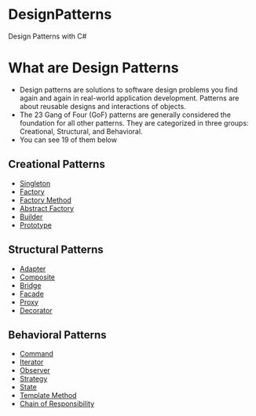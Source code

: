 # DesignPatterns
Design Patterns with C#


# What are Design Patterns

* Design patterns are solutions to software design problems you find again and again in real-world application development. Patterns are about reusable designs and interactions of objects.
* The 23 Gang of Four (GoF) patterns are generally considered the foundation for all other patterns. They are categorized in three groups: Creational, Structural, and Behavioral.
* You can see 19 of them below

## Creational Patterns

- [Singleton](https://github.com/emrepaksoy/DesignPatterns/tree/master/1.Creational_Patterns/1.Singleton)
- [Factory](https://github.com/emrepaksoy/DesignPatterns/tree/master/1.Creational_Patterns/2.Factory)
- [Factory Method](https://github.com/emrepaksoy/DesignPatterns/tree/master/1.Creational_Patterns/3.Factory_Method)
- [Abstract Factory](https://github.com/emrepaksoy/DesignPatterns/tree/master/1.Creational_Patterns/4.Abstract_Factory)
- [Builder](https://github.com/emrepaksoy/DesignPatterns/tree/master/1.Creational_Patterns/5.Builder)
- [Prototype](https://github.com/emrepaksoy/DesignPatterns/tree/master/1.Creational_Patterns/6.Prototype)

## Structural Patterns
- [Adapter](https://github.com/emrepaksoy/DesignPatterns/tree/master/2.Structural_Patterns/1.Adapter)
- [Composite](https://github.com/emrepaksoy/DesignPatterns/tree/master/2.Structural_Patterns/2.Composite)
- [Bridge](https://github.com/emrepaksoy/DesignPatterns/tree/master/2.Structural_Patterns/3.Bridge)
- [Facade](https://github.com/emrepaksoy/DesignPatterns/tree/master/2.Structural_Patterns/4.Facade)
- [Proxy](https://github.com/emrepaksoy/DesignPatterns/tree/master/2.Structural_Patterns/5.Proxy)
- [Decorator](https://github.com/emrepaksoy/DesignPatterns/tree/master/2.Structural_Patterns/6.Decorator)

## Behavioral Patterns

- [Command](https://github.com/emrepaksoy/DesignPatterns/tree/master/3.Behavioral_Patterns/1.Command)
- [Iterator](https://github.com/emrepaksoy/DesignPatterns/tree/master/3.Behavioral_Patterns/2.Iterator)
- [Observer](https://github.com/emrepaksoy/DesignPatterns/tree/master/3.Behavioral_Patterns/3.Observer)
- [Strategy](https://github.com/emrepaksoy/DesignPatterns/tree/master/3.Behavioral_Patterns/4.Strategy)
- [State](https://github.com/emrepaksoy/DesignPatterns/tree/master/3.Behavioral_Patterns/5.State)
- [Template Method](https://github.com/emrepaksoy/DesignPatterns/tree/master/3.Behavioral_Patterns/6.Template_Method)
- [Chain of Responsibility](https://github.com/emrepaksoy/DesignPatterns/tree/master/3.Behavioral_Patterns/7.Chain_of_Resp)
